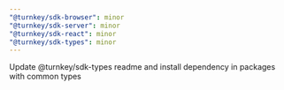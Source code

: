 ```yaml
---
"@turnkey/sdk-browser": minor
"@turnkey/sdk-server": minor
"@turnkey/sdk-react": minor
"@turnkey/sdk-types": minor
---
```


Update @turnkey/sdk-types readme and install dependency in packages with common types
